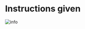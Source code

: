 # Instructions given
![info](https://user-images.githubusercontent.com/58219688/122655683-f1459e00-d15c-11eb-8c69-f60bcd29cd22.png)
